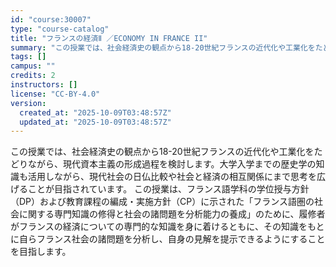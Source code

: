 ```yaml
---
id: "course:30007"
type: "course-catalog"
title: "フランスの経済Ⅱ ／ECONOMY IN FRANCE II"
summary: "この授業では、社会経済史の観点から18-20世紀フランスの近代化や工業化をたどりながら、現代資本主義の形成過程を検討します。大学入学までの歴史学の知識も活用しながら、現代社会の日仏比較や社会と経済の相互関係にまで思考を広げることが目指されて…"
tags: []
campus: ""
credits: 2
instructors: []
license: "CC-BY-4.0"
version:
  created_at: "2025-10-09T03:48:57Z"
  updated_at: "2025-10-09T03:48:57Z"
---
```

この授業では、社会経済史の観点から18-20世紀フランスの近代化や工業化をたどりながら、現代資本主義の形成過程を検討します。大学入学までの歴史学の知識も活用しながら、現代社会の日仏比較や社会と経済の相互関係にまで思考を広げることが目指されています。 この授業は、フランス語学科の学位授与方針（DP）および教育課程の編成・実施方針（CP）に示された「フランス語圏の社会に関する専門知識の修得と社会の諸問題を分析能力の養成」のために、履修者がフランスの経済についての専門的な知識を身に着けるともに、その知識をもとに自らフランス社会の諸問題を分析し、自身の見解を提示できるようにすることを目指します。
